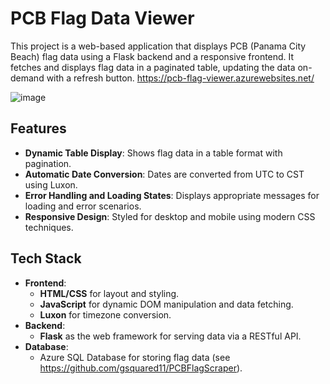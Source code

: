 # PCB Flag Data Viewer

This project is a web-based application that displays PCB (Panama City Beach) flag data using a Flask backend and a responsive frontend. It fetches and displays flag data in a paginated table, updating the data on-demand with a refresh button.
https://pcb-flag-viewer.azurewebsites.net/

![image](https://github.com/user-attachments/assets/4e5b4d37-08e2-4194-8add-bf046aab887f)


## Features

- **Dynamic Table Display**: Shows flag data in a table format with pagination.
- **Automatic Date Conversion**: Dates are converted from UTC to CST using Luxon.
- **Error Handling and Loading States**: Displays appropriate messages for loading and error scenarios.
- **Responsive Design**: Styled for desktop and mobile using modern CSS techniques.

## Tech Stack

- **Frontend**:
  - **HTML/CSS** for layout and styling.
  - **JavaScript** for dynamic DOM manipulation and data fetching.
  - **Luxon** for timezone conversion.
- **Backend**:
  - **Flask** as the web framework for serving data via a RESTful API.
- **Database**:
  - Azure SQL Database for storing flag data (see https://github.com/gsquared11/PCBFlagScraper).

